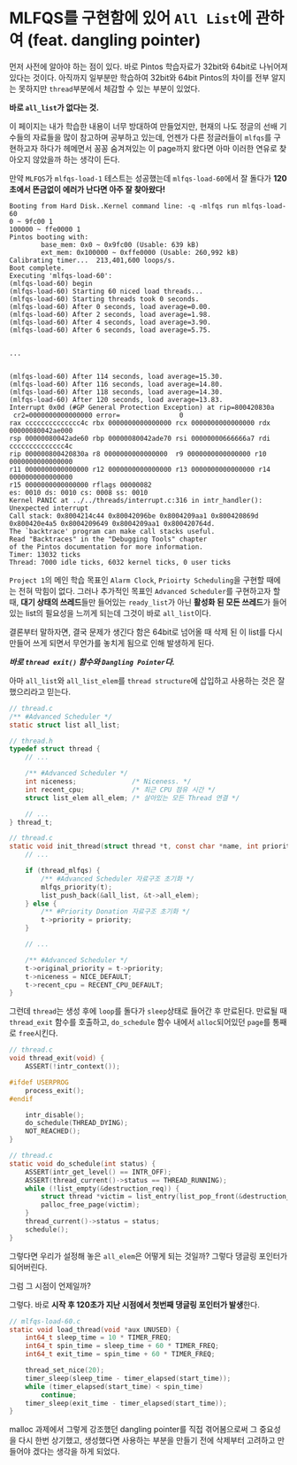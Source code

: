 # MLFQS를 구현함에 있어 `All List`에 관하여 (feat. dangling pointer)

먼저 사전에 알아야 하는 점이 있다. 바로 Pintos 학습자료가 32bit와 64bit로 나뉘어져 있다는 것이다. 아직까지 일부분만 학습하여 32bit와 64bit Pintos의 차이를 전부 알지는 못하지만 `thread`부분에서 체감할 수 있는 부분이 있었다.

**바로 `all_list`가 없다는 것.**

이 페이지는 내가 학습한 내용이 너무 방대하여 만들었지만, 현재의 나도 정글의 선배 기수들의 자료들을 많이 참고하며 공부하고 있는데, 언젠가 다른 정글러들이 `mlfqs`를 구현하고자 하다가 헤메면서 꽁꽁 숨겨져있는 이 page까지 왔다면 아마 이러한 연유로 찾아오지 않았을까 하는 생각이 든다.

만약 `MLFQS`가 `mlfqs-load-1` 테스트는 성공했는데 `mlfqs-load-60`에서 잘 돌다가 **120초에서 뜬금없이 에러가 난다면 아주 잘 찾아왔다!**

```
Booting from Hard Disk..Kernel command line: -q -mlfqs run mlfqs-load-60
0 ~ 9fc00 1
100000 ~ ffe0000 1
Pintos booting with: 
        base_mem: 0x0 ~ 0x9fc00 (Usable: 639 kB)
        ext_mem: 0x100000 ~ 0xffe0000 (Usable: 260,992 kB)
Calibrating timer...  213,401,600 loops/s.
Boot complete.
Executing 'mlfqs-load-60':
(mlfqs-load-60) begin
(mlfqs-load-60) Starting 60 niced load threads...
(mlfqs-load-60) Starting threads took 0 seconds.
(mlfqs-load-60) After 0 seconds, load average=0.00.
(mlfqs-load-60) After 2 seconds, load average=1.98.
(mlfqs-load-60) After 4 seconds, load average=3.90.
(mlfqs-load-60) After 6 seconds, load average=5.75.


...


(mlfqs-load-60) After 114 seconds, load average=15.30.
(mlfqs-load-60) After 116 seconds, load average=14.80.
(mlfqs-load-60) After 118 seconds, load average=14.30.
(mlfqs-load-60) After 120 seconds, load average=13.83.
Interrupt 0x0d (#GP General Protection Exception) at rip=800420830a
 cr2=0000000000000000 error=               0
rax cccccccccccccc4c rbx 0000000000000000 rcx 0000000000000000 rdx 00000080042ae000
rsp 00000080042ade60 rbp 00000080042ade70 rsi 00000000666666a7 rdi cccccccccccccc4c
rip 000000800420830a r8 0000000000000000  r9 0000000000000000 r10 0000000000000000
r11 0000000000000000 r12 0000000000000000 r13 0000000000000000 r14 0000000000000000
r15 0000000000000000 rflags 00000082
es: 0010 ds: 0010 cs: 0008 ss: 0010
Kernel PANIC at ../../threads/interrupt.c:316 in intr_handler(): Unexpected interrupt
Call stack: 0x8004214c44 0x80042096be 0x8004209aa1 0x800420869d 0x800420e4a5 0x8004209649 0x8004209aa1 0x800420764d.
The `backtrace' program can make call stacks useful.
Read "Backtraces" in the "Debugging Tools" chapter
of the Pintos documentation for more information.
Timer: 13032 ticks
Thread: 7000 idle ticks, 6032 kernel ticks, 0 user ticks
```


`Project 1`의 메인 학습 목표인 `Alarm Clock`, `Prioirty Scheduling`을 구현할 때에는 전혀 막힘이 없다. 그러나 추가적인 목표인 `Advanced Scheduler`를 구현하고자 할 때, **대기 상태의 쓰레드**들만 들어있는 `ready_list`가 아닌 **활성화 된 모든 쓰레드**가 들어있는 list의 필요성을 느끼게 되는데 그것이 바로 `all_list`이다.

결론부터 말하자면, 결국 문제가 생긴다 함은 64bit로 넘어올 때 삭제 된 이 list를 다시 만들어 쓰게 되면서 무언가를 놓치게 됨으로 인해 발생하게 된다.

***바로 `thread exit()` 함수와 `Dangling Pointer`다.***

아마 `all_list`와 `all_list_elem`를 `thread structure`에 삽입하고 사용하는 것은 잘 했으리라고 믿는다.

```c
// thread.c
/** #Advanced Scheduler */
static struct list all_list;
```
```c
// thread.h
typedef struct thread {
    // ...

    /** #Advanced Scheduler */
    int niceness;              /* Niceness. */
    int recent_cpu;            /* 최근 CPU 점유 시간 */
    struct list_elem all_elem; /* 살아있는 모든 Thread 연결 */

    // ...
} thread_t;
```
```c
// thread.c
static void init_thread(struct thread *t, const char *name, int priority) {
    // ...

    if (thread_mlfqs) {
        /** #Advanced Scheduler 자료구조 초기화 */
        mlfqs_priority(t);
        list_push_back(&all_list, &t->all_elem);
    } else {
        /** #Priority Donation 자료구조 초기화 */
        t->priority = priority;
    }

    // ...

    /** #Advanced Scheduler */
    t->original_priority = t->priority;
    t->niceness = NICE_DEFAULT;
    t->recent_cpu = RECENT_CPU_DEFAULT;
}

```

그런데 `thread`는 생성 후에 `loop`를 돌다가 `sleep`상태로 들어간 후 만료된다. 만료될 때 `thread_exit` 함수를 호출하고, `do_schedule` 함수 내에서 `alloc`되어있던 `page`를 통째로 `free`시킨다.

```c
// thread.c
void thread_exit(void) {
    ASSERT(!intr_context());

#ifdef USERPROG
    process_exit();
#endif

    intr_disable();
    do_schedule(THREAD_DYING);
    NOT_REACHED();
}
```
```c
// thread.c
static void do_schedule(int status) {
    ASSERT(intr_get_level() == INTR_OFF);
    ASSERT(thread_current()->status == THREAD_RUNNING);
    while (!list_empty(&destruction_req)) {
        struct thread *victim = list_entry(list_pop_front(&destruction_req), struct thread, elem);
        palloc_free_page(victim);
    }
    thread_current()->status = status;
    schedule();
}
```
그렇다면 우리가 설정해 놓은 `all_elem`은 어떻게 되는 것일까? 그렇다 댕글링 포인터가 되어버린다.

그럼 그 시점이 언제일까?

그렇다. 바로 **시작 후 120초가 지난 시점에서 첫번째 댕글링 포인터가 발생**한다.

```c
// mlfqs-load-60.c
static void load_thread(void *aux UNUSED) {
    int64_t sleep_time = 10 * TIMER_FREQ;
    int64_t spin_time = sleep_time + 60 * TIMER_FREQ;
    int64_t exit_time = spin_time + 60 * TIMER_FREQ;

    thread_set_nice(20);
    timer_sleep(sleep_time - timer_elapsed(start_time));
    while (timer_elapsed(start_time) < spin_time)
        continue;
    timer_sleep(exit_time - timer_elapsed(start_time));
}
```

malloc 과제에서 그렇게 강조했던 dangling pointer를 직접 겪어봄으로써 그 중요성을 다시 한번 상기했고, 생성했다면 사용하는 부분을 만들기 전에 삭제부터 고려하고 만들어야 겠다는 생각을 하게 되었다.